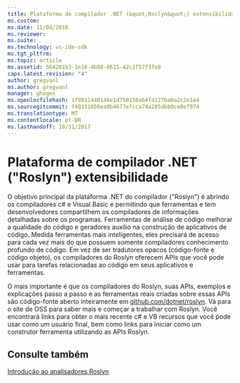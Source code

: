 ```yaml
---
title: Plataforma de compilador .NET (&quot;Roslyn&quot;) extensibilidade | Microsoft Docs
ms.custom: 
ms.date: 11/04/2016
ms.reviewer: 
ms.suite: 
ms.technology: vs-ide-sdk
ms.tgt_pltfrm: 
ms.topic: article
ms.assetid: 564201b3-1e18-4b88-b615-42c2f57f3fe8
caps.latest.revision: "4"
author: gregvanl
ms.author: gregvanl
manager: ghogen
ms.openlocfilehash: 1f9811440146e1d758158a64fd227ba0a2c2e1e4
ms.sourcegitcommit: f40311056ea0b4677efcca74a285dbb0ce0e7974
ms.translationtype: MT
ms.contentlocale: pt-BR
ms.lasthandoff: 10/31/2017
---
```

# <a name="net-compiler-platform-quotroslynquot-extensibility"></a>Plataforma de compilador .NET (&quot;Roslyn&quot;) extensibilidade
O objetivo principal da plataforma .NET do compilador ("Roslyn") é abrindo os compiladores c# e Visual Basic e permitindo que ferramentas e tem desenvolvedores compartilhem os compiladores de informações detalhadas sobre os programas. Ferramentas de análise de código melhorar a qualidade do código e geradores auxílio na construção de aplicativos de código. Medida ferramentas mais inteligentes, eles precisará de acesso para cada vez mais do que possuem somente compiladores conhecimento profundo de código. Em vez de ser tradutores opacos (código-fonte e código objeto), os compiladores do Roslyn oferecem APIs que você pode usar para tarefas relacionadas ao código em seus aplicativos e ferramentas.  
  
 O mais importante é que os compiladores do Roslyn, suas APIs, exemplos e explicações passo a passo e as ferramentas reais criadas sobre essas APIs são código-fonte aberto inteiramente em [github.com/dotnet/roslyn](https://github.com/dotnet/Roslyn). Vá para o site de OSS para saber mais e começar a trabalhar com Roslyn. Você encontrará links para obter o mais recente c# e VB recursos que você pode usar como um usuário final, bem como links para iniciar como um construtor ferramenta utilizando as APIs Roslyn.  
  
## <a name="see-also"></a>Consulte também  
 [Introdução ao analisadores Roslyn](../extensibility/getting-started-with-roslyn-analyzers.md)